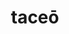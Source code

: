 ---
title: taceō
meaning: to be quiet
ch: 9
pos: verb
secondppstem: tac
infend: ēre
infhyph: -ēre
conjugation: second
derivative: tact
---